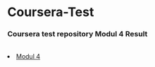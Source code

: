 # Coursera-Test
<h3>Coursera test repository Modul 4 Result </h3> </br>
<li> <a href="https://rawcdn.githack.com/AnishChikhaliya/Coursera-Test/0013ba74c9fcd20f69055220ca8dacaba8daf14e/module4-solution/index.html">  Modul 4 </a> </li> </br>
